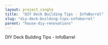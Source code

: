 ```yaml
---
layout: project_single
title:  "DIY Deck Building Tips - InfoBarrel"
slug: "diy-deck-building-tips-infobarrel"
parent: "house-diy-renovations"
---
```

DIY Deck Building Tips - InfoBarrel